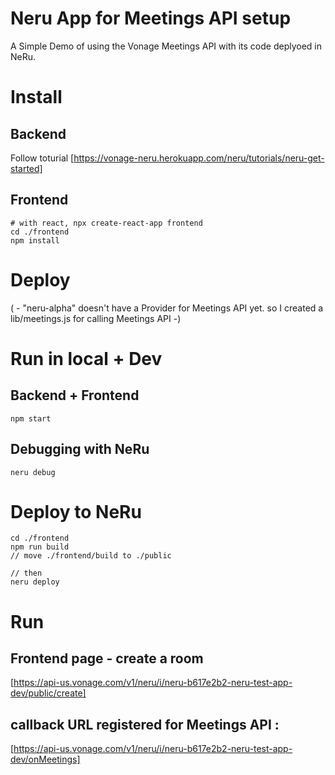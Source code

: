 # Neru App for Meetings API setup

A Simple Demo of using the Vonage Meetings API with its code deplyoed in NeRu.

# Install
## Backend 
Follow toturial [https://vonage-neru.herokuapp.com/neru/tutorials/neru-get-started]

## Frontend 
```
# with react, npx create-react-app frontend
cd ./frontend
npm install
```

# Deploy
( - "neru-alpha" doesn't have a Provider for Meetings API yet. so I created a lib/meetings.js for calling Meetings API -)

# Run in local + Dev
## Backend + Frontend 
```
npm start
```

## Debugging with NeRu
```
neru debug
```

# Deploy to NeRu
```
cd ./frontend
npm run build
// move ./frontend/build to ./public

// then
neru deploy
```

# Run
## Frontend page - create a room
[https://api-us.vonage.com/v1/neru/i/neru-b617e2b2-neru-test-app-dev/public/create]

## callback URL registered for Meetings API :
[https://api-us.vonage.com/v1/neru/i/neru-b617e2b2-neru-test-app-dev/onMeetings]
